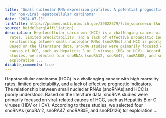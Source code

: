 ```yaml
---
title: 'Small nucleolar RNA expression profiles: A potential prognostic biomarker
  for non-viral Hepatocellular carcinoma'
date: '2024-07-18'
linkTitle: https://pubmed.ncbi.nlm.nih.gov/39022679/?utm_source=curl&utm_medium=rss&utm_campaign=pubmed-2&utm_content=1FakS-2QOkCT8HsMOQP1bCRQ4YzyumYOmxmF0moLsQ3dFB1E9V&fc=20220326224207&ff=20240718182022&v=2.18.0.post9+e462414
source: heidelberg[Affiliation]
description: Hepatocellular carcinoma (HCC) is a challenging cancer with high mortality
  rates, limited predictability, and a lack of effective prognostic indicators. The
  relationship between small nucleolar RNAs (snoRNAs) and HCC is poorly understood.
  Based on the literature data, snoRNA studies were primarily focused on viral-related
  causes of HCC, such as Hepatitis B or C viruses (HBV or HCV). According to these
  studies, we selected four snoRNAs (snoRA12, snoRA47, snoRA80E, and snoRD126) for
  exploration ...
disable_comments: true
---
```

Hepatocellular carcinoma (HCC) is a challenging cancer with high mortality rates, limited predictability, and a lack of effective prognostic indicators. The relationship between small nucleolar RNAs (snoRNAs) and HCC is poorly understood. Based on the literature data, snoRNA studies were primarily focused on viral-related causes of HCC, such as Hepatitis B or C viruses (HBV or HCV). According to these studies, we selected four snoRNAs (snoRA12, snoRA47, snoRA80E, and snoRD126) for exploration ...